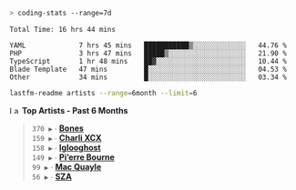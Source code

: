 ```zsh
> coding-stats --range=7d
```

<!--START_SECTION:waka-->

```text
Total Time: 16 hrs 44 mins

YAML             7 hrs 45 mins   ███████████▒░░░░░░░░░░░░░   44.76 %
PHP              3 hrs 47 mins   █████▒░░░░░░░░░░░░░░░░░░░   21.90 %
TypeScript       1 hr 48 mins    ██▓░░░░░░░░░░░░░░░░░░░░░░   10.44 %
Blade Template   47 mins         █░░░░░░░░░░░░░░░░░░░░░░░░   04.53 %
Other            34 mins         █░░░░░░░░░░░░░░░░░░░░░░░░   03.34 %
```

<!--END_SECTION:waka-->

```zsh
lastfm-readme artists --range=6month --limit=6
```

<!--START_LASTFM_ARTISTS:{"period": "6month", "rows": 6}-->
<a href="https://last.fm" target="_blank"><img src="https://user-images.githubusercontent.com/17434202/215290617-e793598d-d7c9-428f-9975-156db1ba89cc.svg" alt="Last.fm Logo" width="18" height="13"/></a> **Top Artists - Past 6 Months**

> `370 ▶️` ∙ **[Bones](https://www.last.fm/music/Bones)**<br/>
> `159 ▶️` ∙ **[Charli XCX](https://www.last.fm/music/Charli+XCX)**<br/>
> `158 ▶️` ∙ **[Iglooghost](https://www.last.fm/music/Iglooghost)**<br/>
> `149 ▶️` ∙ **[Pi’erre Bourne](https://www.last.fm/music/Pi%E2%80%99erre+Bourne)**<br/>
> `99 ▶️` ∙ **[Mac Quayle](https://www.last.fm/music/Mac+Quayle)**<br/>
> `56 ▶️` ∙ **[SZA](https://www.last.fm/music/SZA)**<br/>
<!--END_LASTFM_ARTISTS-->
